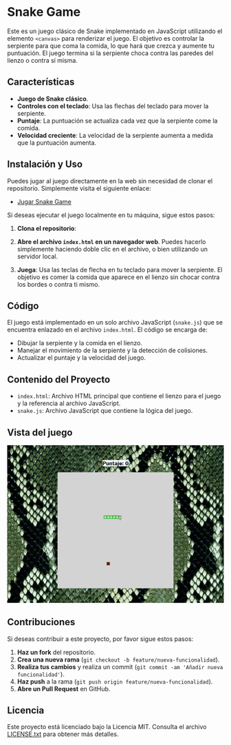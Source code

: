 # Snake Game

Este es un juego clásico de Snake implementado en JavaScript utilizando el elemento `<canvas>` para renderizar el juego. El objetivo es controlar la serpiente para que coma la comida, lo que hará que crezca y aumente tu puntuación. El juego termina si la serpiente choca contra las paredes del lienzo o contra sí misma.

## Características

- **Juego de Snake clásico**.
- **Controles con el teclado**: Usa las flechas del teclado para mover la serpiente.
- **Puntaje**: La puntuación se actualiza cada vez que la serpiente come la comida.
- **Velocidad creciente**: La velocidad de la serpiente aumenta a medida que la puntuación aumenta.

## Instalación y Uso

Puedes jugar al juego directamente en la web sin necesidad de clonar el repositorio. Simplemente visita el siguiente enlace:

- [Jugar Snake Game](https://sukiih.github.io/mySnake/)

Si deseas ejecutar el juego localmente en tu máquina, sigue estos pasos:

1. **Clona el repositorio**:

2. **Abre el archivo `index.html` en un navegador web**. Puedes hacerlo simplemente haciendo doble clic en el archivo, o bien utilizando un servidor local.

3. **Juega**: Usa las teclas de flecha en tu teclado para mover la serpiente. El objetivo es comer la comida que aparece en el lienzo sin chocar contra los bordes o contra ti mismo.

## Código

El juego está implementado en un solo archivo JavaScript (`snake.js`) que se encuentra enlazado en el archivo `index.html`. El código se encarga de:

- Dibujar la serpiente y la comida en el lienzo.
- Manejar el movimiento de la serpiente y la detección de colisiones.
- Actualizar el puntaje y la velocidad del juego.

## Contenido del Proyecto

- `index.html`: Archivo HTML principal que contiene el lienzo para el juego y la referencia al archivo JavaScript.
- `snake.js`: Archivo JavaScript que contiene la lógica del juego.

## Vista del juego

![Captura de pantalla del juego](https://github.com/Sukiih/mySnake/blob/main/assets/snake.png)

## Contribuciones

Si deseas contribuir a este proyecto, por favor sigue estos pasos:

1. **Haz un fork** del repositorio.
2. **Crea una nueva rama** (`git checkout -b feature/nueva-funcionalidad`).
3. **Realiza tus cambios** y realiza un commit (`git commit -am 'Añadir nueva funcionalidad'`).
4. **Haz push** a la rama (`git push origin feature/nueva-funcionalidad`).
5. **Abre un Pull Request** en GitHub.

## Licencia

Este proyecto está licenciado bajo la Licencia MIT. Consulta el archivo [LICENSE.txt](https://github.com/Sukiih/mySnake/blob/main/LICENSE.txt) para obtener más detalles.
